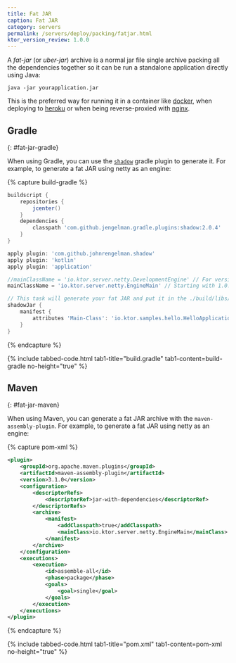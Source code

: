```yaml
---
title: Fat JAR
caption: Fat JAR
category: servers
permalink: /servers/deploy/packing/fatjar.html
ktor_version_review: 1.0.0
---
```


A *fat-jar* (or *uber-jar*) archive is a normal jar file single archive packing all the dependencies together
so it can be run a standalone application directly using Java:

`java -jar yourapplication.jar`

This is the preferred way for running it in a container like [docker](/servers/deploy/containers.html#docker), when deploying to [heroku](/servers/deploy/hosting/heroku.html)
or when being reverse-proxied with [nginx](/servers/deploy/containers.html#nginx). 

## Gradle
{: #fat-jar-gradle}

When using Gradle, you can use the [`shadow`](https://imperceptiblethoughts.com/shadow/) gradle plugin to generate it. For example,
to generate a fat JAR using netty as an engine:

{% capture build-gradle %}
```groovy
buildscript {
    repositories {
        jcenter()
    }
    dependencies {
        classpath 'com.github.jengelman.gradle.plugins:shadow:2.0.4'
    }
}

apply plugin: 'com.github.johnrengelman.shadow'
apply plugin: 'kotlin'
apply plugin: 'application'

//mainClassName = 'io.ktor.server.netty.DevelopmentEngine' // For versions < 1.0.0-beta-3
mainClassName = 'io.ktor.server.netty.EngineMain' // Starting with 1.0.0-beta-3

// This task will generate your fat JAR and put it in the ./build/libs/ directory
shadowJar {
    manifest {
        attributes 'Main-Class': 'io.ktor.samples.hello.HelloApplicationKt' // The class containing your module defined in the application.conf
    }
}
```
{% endcapture %}

{% include tabbed-code.html
    tab1-title="build.gradle" tab1-content=build-gradle
    no-height="true"
%}

## Maven
{: #fat-jar-maven}

When using Maven, you can generate a fat JAR archive with the `maven-assembly-plugin`. For example, to generate
a fat JAR using netty as an engine:

{% capture pom-xml %}
```xml
<plugin>
    <groupId>org.apache.maven.plugins</groupId>
    <artifactId>maven-assembly-plugin</artifactId>
    <version>3.1.0</version>
    <configuration>
        <descriptorRefs>
            <descriptorRef>jar-with-dependencies</descriptorRef>
        </descriptorRefs>
        <archive>
            <manifest>
                <addClasspath>true</addClasspath>
                <mainClass>io.ktor.server.netty.EngineMain</mainClass>
            </manifest>
        </archive>
    </configuration>
    <executions>
        <execution>
            <id>assemble-all</id>
            <phase>package</phase>
            <goals>
                <goal>single</goal>
            </goals>
        </execution>
    </executions>
</plugin>
```
{% endcapture %}

{% include tabbed-code.html
    tab1-title="pom.xml" tab1-content=pom-xml
    no-height="true"
%}
